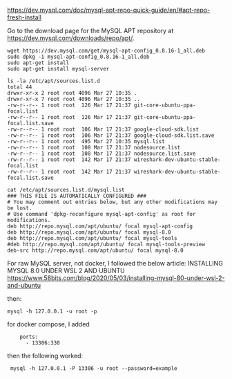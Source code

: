 https://dev.mysql.com/doc/mysql-apt-repo-quick-guide/en/#apt-repo-fresh-install

Go to the download page for the MySQL APT repository at https://dev.mysql.com/downloads/repo/apt/.

```
wget https://dev.mysql.com/get/mysql-apt-config_0.8.16-1_all.deb
sudo dpkg -i mysql-apt-config_0.8.16-1_all.deb
sudo apt-get install
sudo apt-get install mysql-server
```

```
ls -la /etc/apt/sources.list.d
total 44
drwxr-xr-x 2 root root 4096 Mar 27 10:35 .
drwxr-xr-x 7 root root 4096 Mar 27 10:35 ..
-rw-r--r-- 1 root root  126 Mar 17 21:37 git-core-ubuntu-ppa-focal.list
-rw-r--r-- 1 root root  126 Mar 17 21:37 git-core-ubuntu-ppa-focal.list.save
-rw-r--r-- 1 root root  106 Mar 17 21:37 google-cloud-sdk.list
-rw-r--r-- 1 root root  106 Mar 17 21:37 google-cloud-sdk.list.save
-rw-r--r-- 1 root root  495 Mar 27 10:35 mysql.list
-rw-r--r-- 1 root root  108 Mar 17 21:37 nodesource.list
-rw-r--r-- 1 root root  108 Mar 17 21:37 nodesource.list.save
-rw-r--r-- 1 root root  142 Mar 17 21:37 wireshark-dev-ubuntu-stable-focal.list
-rw-r--r-- 1 root root  142 Mar 17 21:37 wireshark-dev-ubuntu-stable-focal.list.save

cat /etc/apt/sources.list.d/mysql.list 
### THIS FILE IS AUTOMATICALLY CONFIGURED ###
# You may comment out entries below, but any other modifications may be lost.
# Use command 'dpkg-reconfigure mysql-apt-config' as root for modifications.
deb http://repo.mysql.com/apt/ubuntu/ focal mysql-apt-config
deb http://repo.mysql.com/apt/ubuntu/ focal mysql-8.0
deb http://repo.mysql.com/apt/ubuntu/ focal mysql-tools
#deb http://repo.mysql.com/apt/ubuntu/ focal mysql-tools-preview
deb-src http://repo.mysql.com/apt/ubuntu/ focal mysql-8.0
```


For raw MySQL server, not docker, I followed the below article:
INSTALLING MYSQL 8.0 UNDER WSL 2 AND UBUNTU
https://www.58bits.com/blog/2020/05/03/installing-mysql-80-under-wsl-2-and-ubuntu

then: 

```
mysql -h 127.0.0.1 -u root -p 
```



for docker compose, I added 

```
    ports:
      - 13306:330
```

then the following worked:

```
 mysql -h 127.0.0.1 -P 13306 -u root --password=example 
```